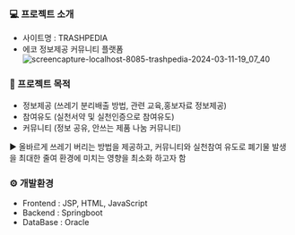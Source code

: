 
### 💻 프로젝트 소개
- 사이트명 : TRASHPEDIA
- 에코 정보제공 커뮤니티 플랫폼
![screencapture-localhost-8085-trashpedia-2024-03-11-19_07_40](https://github.com/ES1230/ES1230.github.io/assets/153258776/eea916a3-3530-4727-ae3c-c3b7d0157569)



### 📕 프로젝트 목적
- 정보제공 (쓰레기 분리배출 방법, 관련 교육,홍보자료 정보제공)
- 참여유도 (실천서약 및 실천인증으로 참여유도)
- 커뮤니티 (정보 공유, 안쓰는 제품 나눔 커뮤니티)
  
▶ 올바르게 쓰레기 버리는 방법을 제공하고, 커뮤니티와 실천참여 유도로 폐기물 발생을 최대한 줄여
환경에 미치는 영향을 최소화 하고자 함


### ⚙ 개발환경

- Frontend : JSP, HTML, JavaScript
- Backend :  Springboot
- DataBase : Oracle

